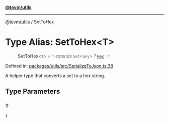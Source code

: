 [**@tevm/utils**](../README.md)

***

[@tevm/utils](../globals.md) / SetToHex

# Type Alias: SetToHex\<T\>

> **SetToHex**\<`T`\> = `T` *extends* `Set`\<`any`\> ? [`Hex`](Hex.md) : `T`

Defined in: [packages/utils/src/SerializeToJson.ts:38](https://github.com/evmts/compiler/blob/main/packages/utils/src/SerializeToJson.ts#L38)

A helper type that converts a set to a hex string.

## Type Parameters

### T

`T`
